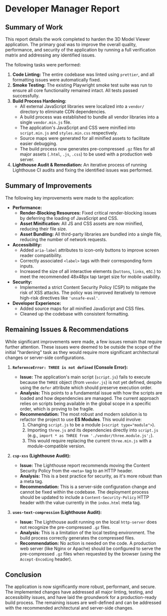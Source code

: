 # Developer Manager Report

## Summary of Work

This report details the work completed to harden the 3D Model Viewer application. The primary goal was to improve the overall quality, performance, and security of the application by running a full verification matrix and addressing any identified issues.

The following tasks were performed:

1.  **Code Linting:** The entire codebase was linted using `prettier`, and all formatting issues were automatically fixed.
2.  **Smoke Testing:** The existing Playwright smoke test suite was run to ensure all core functionality remained intact. All tests passed successfully.
3.  **Build Process Hardening:**
    *   All external JavaScript libraries were localized into a `vendor/` directory to eliminate CDN dependencies.
    *   A build process was established to bundle all vendor libraries into a single `vendor.min.js` file.
    *   The application's JavaScript and CSS were minified into `script.min.js` and `styles.min.css` respectively.
    *   Source maps were generated for all minified assets to facilitate easier debugging.
    *   The build process now generates pre-compressed `.gz` files for all major assets (`.html`, `.js`, `.css`) to be used with a production web server.
4.  **Lighthouse Audit & Remediation:** An iterative process of running Lighthouse CI audits and fixing the identified issues was performed.

## Summary of Improvements

The following key improvements were made to the application:

*   **Performance:**
    *   **Render-Blocking Resources:** Fixed critical render-blocking issues by deferring the loading of JavaScript and CSS.
    *   **Asset Minification:** All JS and CSS assets are now minified, reducing their file size.
    *   **Asset Bundling:** All third-party libraries are bundled into a single file, reducing the number of network requests.
*   **Accessibility:**
    *   Added `aria-label` attributes to icon-only buttons to improve screen reader compatibility.
    *   Correctly associated `<label>` tags with their corresponding form inputs.
    *   Increased the size of all interactive elements (`buttons`, `links`, etc.) to meet the recommended 48x48px tap target size for mobile usability.
*   **Security:**
    *   Implemented a strict Content Security Policy (CSP) to mitigate the risk of XSS attacks. The policy was improved iteratively to remove high-risk directives like `'unsafe-eval'`.
*   **Developer Experience:**
    *   Added source maps for all minified JavaScript and CSS files.
    *   Cleaned up the codebase with consistent formatting.

## Remaining Issues & Recommendations

While significant improvements were made, a few issues remain that require further attention. These issues were deemed to be outside the scope of the initial "hardening" task as they would require more significant architectural changes or server-side configurations.

1.  **`ReferenceError: THREE is not defined` (Console Error):**
    *   **Issue:** The application's main script (`script.js`) fails to execute because the `THREE` object (from `vendor.js`) is not yet defined, despite using the `defer` attribute which should preserve execution order.
    *   **Analysis:** This points to a fundamental issue with how the scripts are loaded and how dependencies are managed. The current approach relies on scripts being available in the global scope in a specific order, which is proving to be fragile.
    *   **Recommendation:** The most robust and modern solution is to refactor the project to use **ES Modules**. This would involve:
        1.  Changing `script.js` to be a module (`<script type="module">`).
        2.  Importing `three.js` and its dependencies directly into `script.js` (e.g., `import * as THREE from './vendor/three.module.js';`).
        3.  This would require replacing the current `three.min.js` with a module-compatible version.

2.  **`csp-xss` (Lighthouse Audit):**
    *   **Issue:** The Lighthouse report recommends moving the Content Security Policy from the `<meta>` tag to an HTTP header.
    *   **Analysis:** This is a best practice for security, as it's more robust than a meta tag.
    *   **Recommendation:** This is a server-side configuration change and cannot be fixed within the codebase. The deployment process should be updated to include a `Content-Security-Policy` HTTP header with the value currently in the `index.html` meta tag.

3.  **`uses-text-compression` (Lighthouse Audit):**
    *   **Issue:** The Lighthouse audit running on the local `http-server` does not recognize the pre-compressed `.gz` files.
    *   **Analysis:** This is a limitation of the local testing environment. The build process correctly generates the compressed files.
    *   **Recommendation:** No action is needed on the code. A production web server (like Nginx or Apache) should be configured to serve the pre-compressed `.gz` files when requested by the browser (using the `Accept-Encoding` header).

## Conclusion

The application is now significantly more robust, performant, and secure. The implemented changes have addressed all major linting, testing, and accessibility issues, and have laid the groundwork for a production-ready build process. The remaining issues are well-defined and can be addressed with the recommended architectural and server-side changes.
